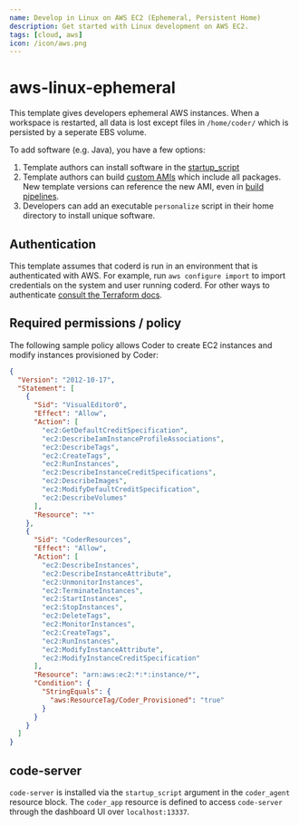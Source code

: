 ```yaml
---
name: Develop in Linux on AWS EC2 (Ephemeral, Persistent Home)
description: Get started with Linux development on AWS EC2.
tags: [cloud, aws]
icon: /icon/aws.png
---
```


# aws-linux-ephemeral

This template gives developers ephemeral AWS instances. When a workspace is restarted, all data is lost except files in `/home/coder/` which is persisted by a seperate EBS volume.

To add software (e.g. Java), you have a few options:

1. Template authors can install software in the [startup_script](https://github.com/bpmct/coder-templates/blob/b804db6da6e2702058d38148f1b9d44a23e83c1e/aws-linux-ephemeral/main.tf#L82)
1. Template authors can build [custom AMIs](https://docs.aws.amazon.com/AWSEC2/latest/UserGuide/creating-an-ami-ebs.html) which include all packages. New template versions can reference the new AMI, even in [build pipelines](http://coder.com/docs/v2/latest/templates/change-management).
1. Developers can add an executable `personalize` script in their home directory to install unique software.

## Authentication

This template assumes that coderd is run in an environment that is authenticated
with AWS. For example, run `aws configure import` to import credentials on the
system and user running coderd. For other ways to authenticate [consult the
Terraform docs](https://registry.terraform.io/providers/hashicorp/aws/latest/docs#authentication-and-configuration).

## Required permissions / policy

The following sample policy allows Coder to create EC2 instances and modify
instances provisioned by Coder:

```json
{
  "Version": "2012-10-17",
  "Statement": [
    {
      "Sid": "VisualEditor0",
      "Effect": "Allow",
      "Action": [
        "ec2:GetDefaultCreditSpecification",
        "ec2:DescribeIamInstanceProfileAssociations",
        "ec2:DescribeTags",
        "ec2:CreateTags",
        "ec2:RunInstances",
        "ec2:DescribeInstanceCreditSpecifications",
        "ec2:DescribeImages",
        "ec2:ModifyDefaultCreditSpecification",
        "ec2:DescribeVolumes"
      ],
      "Resource": "*"
    },
    {
      "Sid": "CoderResources",
      "Effect": "Allow",
      "Action": [
        "ec2:DescribeInstances",
        "ec2:DescribeInstanceAttribute",
        "ec2:UnmonitorInstances",
        "ec2:TerminateInstances",
        "ec2:StartInstances",
        "ec2:StopInstances",
        "ec2:DeleteTags",
        "ec2:MonitorInstances",
        "ec2:CreateTags",
        "ec2:RunInstances",
        "ec2:ModifyInstanceAttribute",
        "ec2:ModifyInstanceCreditSpecification"
      ],
      "Resource": "arn:aws:ec2:*:*:instance/*",
      "Condition": {
        "StringEquals": {
          "aws:ResourceTag/Coder_Provisioned": "true"
        }
      }
    }
  ]
}
```

## code-server

`code-server` is installed via the `startup_script` argument in the `coder_agent`
resource block. The `coder_app` resource is defined to access `code-server` through
the dashboard UI over `localhost:13337`.
